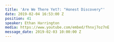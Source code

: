 ```yaml
---
title: 'Are We There Yet?: "Honest Discovery"'
date: 2019-02-04 16:53:00 Z
position: 41
speaker: Ethan Harrington
media: https://www.youtube.com/embed/fhnxj7oz7nE
message_date: 2019-02-03 10:00:00 Z
---
```


